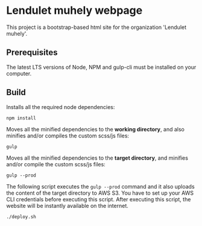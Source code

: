 # Lendulet muhely webpage
This project is a bootstrap-based html site for the organization 'Lendulet muhely'.
## Prerequisites
The latest LTS versions of Node, NPM and gulp-cli must be installed on your computer.
## Build
Installs all the required node dependencies:
```
npm install
```
Moves all the minified dependencies to the **working directory**, and also minifies and/or compiles the custom scss/js files:
```
gulp
```
Moves all the minified dependencies to the **target directory**, and
minifies and/or compile the custom scss/js files:
```
gulp --prod
```
The following script executes the ```gulp --prod``` command and it also uploads the content of the target directory to AWS S3. You have to set up your AWS CLI credentials before executing this script. After executing this script, the website will be instantly available on the internet.
```
./deploy.sh
```
